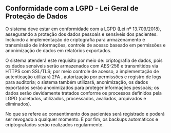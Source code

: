 ## Conformidade com a LGPD - Lei Geral de Proteção de Dados ##

O sistema deve estar em conformidade com a LGPD (Lei nº 13.709/2018), assegurando a proteção dos dados pessoais e sensíveis dos pacientes. Incluindo a implementação de criptografia para armazenamento e transmissão de informações, controle de acesso baseado em permissões e anonimização de dados em relatórios exportados.

O sistema atenderá este requisito por meio de: criptografia de dados, pois os dados sensíveis serão armazenados com AES-256 e transmitidos via HTTPS com SSL/TLS; por meio controle de acesso, a implementação de autenticação utilizará 2FA , autorização por permissões e registro de logs para auditoria; o sistema também utilizará, anonimização, os dados exportados serão anonimizados para proteger informações pessoais; os dados serão devidamente tratados conforme os  processos definidos pela LGPD (coletados, utilizados, processados, avaliados, arquivados e eliminados).

No que se refere ao consentimento dos pacientes será registrado e poderá ser revogado a qualquer momento. E por fim, os backups automáticos e criptografados serão realizados regularmente.

